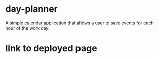 # day-planner

A simple calendar application that allows a user to save events for each hour of the work day.

# link to deployed page
